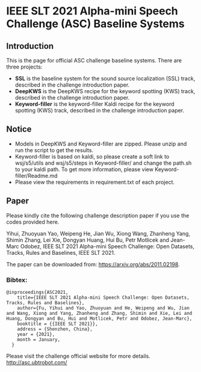 # IEEE SLT 2021 Alpha-mini Speech Challenge (ASC) Baseline Systems
## Introduction
This is the page for official ASC challenge baseline systems. There are three projects:

+ **SSL** is the baseline system for the sound source localization (SSL) track, described in the challenge introduction paper.
+ **DeepKWS** is the DeepKWS recipe for the keyword spotting (KWS) track, described in the challenge introduction paper.
+ **Keyword-filler** is the keyword-filler Kaldi recipe for the keyword spotting (KWS) track, described in the challenge introduction paper.

## Notice
+ Models in DeepKWS and Keyword-filler are zipped. Please unzip and run the script to get the results.
+ Keyword-filler is based on kaldi, so please create a soft link to wsj/s5/utils and wsj/s5/steps in Keyword-filler/ and change the path.sh to your kaldi path. To get more information, please view Keyword-filler/Readme.md
+ Please view the requirements in requirement.txt of each project. 

## Paper
Please kindly cite the following challenge description paper if you use the codes provided here.

Yihui, Zhuoyuan Yao, Weipeng He, Jian Wu, Xiong Wang, Zhanheng Yang, Shimin Zhang, Lei Xie, Dongyan Huang, Hui Bu, Petr Motlicek and Jean-Marc Odobez, IEEE SLT 2021 Alpha-mini Speech Challenge: Open Datasets, Tracks, Rules and Baselines, IEEE SLT 2021.

The paper can be downloaded from: https://arxiv.org/abs/2011.02198.

### Bibtex:
```
@inproceedings{ASC2021,
    title={IEEE SLT 2021 Alpha-mini Speech Challenge: Open Datasets, Tracks, Rules and Baselines},
    author={Fu, Yihui and Yao, Zhuoyuan and He, Weipeng and Wu, Jian and Wang, Xiong and Yang, Zhanheng and Zhang, Shimin and Xie, Lei and Huang, Dongyan and Bu, Hui and Motlicek, Petr and Odobez, Jean-Marc},
    booktitle = {{IEEE SLT 2021}},
    address = {Shenzhen, China},
    year = {2021},
    month = January,
  }
```
Please visit the challenge official website for more details. 
http://asc.ubtrobot.com/

